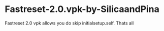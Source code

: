# Fastreset-2.0.vpk-by-SilicaandPina
Fastreset 2.0 vpk allows you do skip initialsetup.self. Thats all
